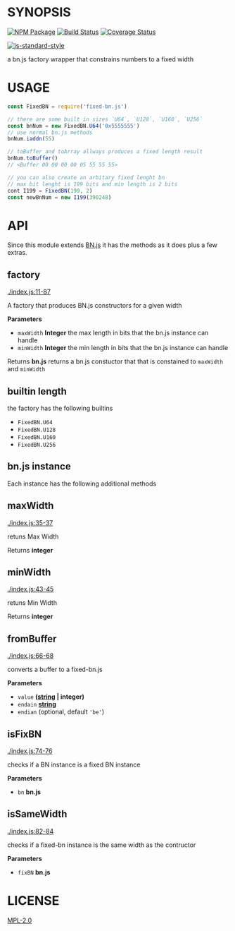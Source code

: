 # SYNOPSIS 
[![NPM Package](https://img.shields.io/npm/v/fixed-bn.js.svg?style=flat-square)](https://www.npmjs.org/package/fixed-bn.js)
[![Build Status](https://img.shields.io/travis/ewasm/fixed-bn.js.svg?branch=master&style=flat-square)](https://travis-ci.org/ewasm/fixed-bn.js)
[![Coverage Status](https://img.shields.io/coveralls/ewasm/fixed-bn.js.svg?style=flat-square)](https://coveralls.io/r/ewasm/fixed-bn.js)

[![js-standard-style](https://cdn.rawgit.com/feross/standard/master/badge.svg)](https://github.com/feross/standard)  

a bn.js factory wrapper that constrains numbers to a fixed width

# USAGE
```javascript
const FixedBN = require('fixed-bn.js')

// there are some built in sizes `U64`, `U128`, `U160`, `U256`
const bnNum = new FixedBN.U64('0x5555555')
// use normal bn.js methods
bnNum.iaddn(55)

// toBuffer and toArray allways produces a fixed length result
bnNum.toBuffer()
// <Buffer 00 00 00 00 05 55 55 55>

// you can also create an arbitary fixed lenght bn
// max bit lenght is 199 bits and min length is 2 bits
cont I199 = FixedBN(199, 2) 
const newBnNum = new I199(390248)
```

# API
Since this module extends [BN.js](https://github.com/indutny/bn.js/) it has the methods as it does plus a few extras.


## factory

[./index.js:11-87](https://github.com/ewasm/fixedBN/blob/814e88711940f48efc341ed0c1296f7fa6cdd111/./index.js#L11-L87 "Source code on GitHub")

A factory that produces BN.js constructors for a given width

**Parameters**

-   `maxWidth` **Integer** the max length in bits that the bn.js instance can handle
-   `minWidth` **Integer** the min length in bits that the bn.js instance can handle

Returns **bn.js** returns a bn.js constuctor that that is constained to `maxWidth` and `minWidth`

## builtin length
the factory has the following builtins
- `FixedBN.U64`
- `FixedBN.U128`
- `FixedBN.U160`
- `FixedBN.U256`

## bn.js instance
Each instance has the following additional methods

## maxWidth

[./index.js:35-37](https://github.com/ewasm/fixedBN/blob/814e88711940f48efc341ed0c1296f7fa6cdd111/./index.js#L35-L37 "Source code on GitHub")

retuns Max Width

Returns **integer** 

## minWidth

[./index.js:43-45](https://github.com/ewasm/fixedBN/blob/814e88711940f48efc341ed0c1296f7fa6cdd111/./index.js#L43-L45 "Source code on GitHub")

retuns Min Width

Returns **integer** 

## fromBuffer

[./index.js:66-68](https://github.com/ewasm/fixedBN/blob/814e88711940f48efc341ed0c1296f7fa6cdd111/./index.js#L66-L68 "Source code on GitHub")

converts a buffer to a fixed-bn.js

**Parameters**

-   `value` **([string](https://developer.mozilla.org/en-US/docs/Web/JavaScript/Reference/Global_Objects/String) | integer)** 
-   `endain` **[string](https://developer.mozilla.org/en-US/docs/Web/JavaScript/Reference/Global_Objects/String)** 
-   `endian`   (optional, default `'be'`)

## isFixBN

[./index.js:74-76](https://github.com/ewasm/fixedBN/blob/814e88711940f48efc341ed0c1296f7fa6cdd111/./index.js#L74-L76 "Source code on GitHub")

checks if a BN instance is a fixed BN instance

**Parameters**

-   `bn` **bn.js** 

## isSameWidth

[./index.js:82-84](https://github.com/ewasm/fixedBN/blob/814e88711940f48efc341ed0c1296f7fa6cdd111/./index.js#L82-L84 "Source code on GitHub")

checks if a fixed-bn instance is the same width as the contructor

**Parameters**

-   `fixBN` **bn.js** 


# LICENSE
[MPL-2.0](https://tldrlegal.com/license/mozilla-public-license-2.0-(mpl-2))
